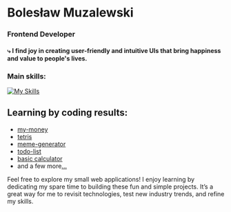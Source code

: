 # Bolesław Muzalewski
### Frontend Developer
#### ⤷ I find joy in creating user-friendly and intuitive UIs that bring happiness and value to people's lives.

### Main skills:
[![My Skills](https://skillicons.dev/icons?i=js,ts,react,nextjs,html,css,mui,tailwind&perline=4)](https://skillicons.dev)

## Learning by coding results:

- [my-money](https://whereismymoneysir-dev.web.app)
- [tetris](https://tetris-seven-iota.vercel.app)
- [meme-generator](https://meme-generator-lac-iota.vercel.app)
- [todo-list](https://todo-app-wheat-eta-57.vercel.app)
- [basic calculator](https://calc-eta-drab.vercel.app)
- and a few more[...](https://github.com/muzabol2?tab=repositories)

Feel free to explore my small web applications! I enjoy learning by dedicating my spare time to building these fun and simple projects. It’s a great way for me to revisit technologies, test new industry trends, and refine my skills.
